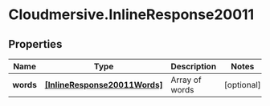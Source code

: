 # Cloudmersive.InlineResponse20011

## Properties
Name | Type | Description | Notes
------------ | ------------- | ------------- | -------------
**words** | [**[InlineResponse20011Words]**](InlineResponse20011Words.md) | Array of words | [optional] 


